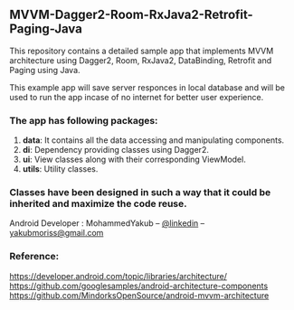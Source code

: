 ## MVVM-Dagger2-Room-RxJava2-Retrofit-Paging-Java
This repository contains a detailed sample app that implements MVVM architecture using Dagger2, Room, RxJava2, DataBinding, Retrofit and Paging using Java.

This example app will save server responces in local database and will be used to run the app incase of no internet for better user experience.

### The app has following packages:
1. **data**: It contains all the data accessing and manipulating components.
2. **di**: Dependency providing classes using Dagger2.
3. **ui**: View classes along with their corresponding ViewModel.
4. **utils**: Utility classes.

### Classes have been designed in such a way that it could be inherited and maximize the code reuse.

Android Developer : MohammedYakub – [@linkedin](https://www.linkedin.com/in/mohammedyakub-moriswala-61561820/) – yakubmoriss@gmail.com

### Reference:
https://developer.android.com/topic/libraries/architecture/
https://github.com/googlesamples/android-architecture-components
https://github.com/MindorksOpenSource/android-mvvm-architecture
